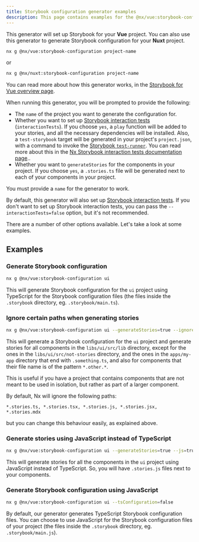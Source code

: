```yaml
---
title: Storybook configuration generator examples
description: This page contains examples for the @nx/vue:storybook-configuration generator.
---
```


This generator will set up Storybook for your **Vue** project. You can also use this generator to generate Storybook configuration for your **Nuxt** project.

```bash
nx g @nx/vue:storybook-configuration project-name
```

or

```bash
nx g @nx/nuxt:storybook-configuration project-name
```

You can read more about how this generator works, in the [Storybook for Vue overview page](/recipes/storybook/overview-vue#generate-storybook-configuration-for-a-vue-project).

When running this generator, you will be prompted to provide the following:

-  The `name` of the project you want to generate the configuration for.
-  Whether you want to set up [Storybook interaction tests](https://storybook.js.org/docs/vue/writing-tests/interaction-testing) (`interactionTests`). If you choose `yes`, a `play` function will be added to your stories, and all the necessary dependencies will be installed. Also, a `test-storybook` target will be generated in your project's `project.json`, with a command to invoke the [Storybook `test-runner`](https://storybook.js.org/docs/vue/writing-tests/test-runner). You can read more about this in the [Nx Storybook interaction tests documentation page](/recipes/storybook/storybook-interaction-tests#setup-storybook-interaction-tests)..
-  Whether you want to `generateStories` for the components in your project. If you choose `yes`, a `.stories.ts` file will be generated next to each of your components in your project.

You must provide a `name` for the generator to work.

By default, this generator will also set up [Storybook interaction tests](https://storybook.js.org/docs/vue/writing-tests/interaction-testing). If you don't want to set up Storybook interaction tests, you can pass the `--interactionTests=false` option, but it's not recommended.

There are a number of other options available. Let's take a look at some examples.

## Examples

### Generate Storybook configuration

```bash
nx g @nx/vue:storybook-configuration ui
```

This will generate Storybook configuration for the `ui` project using TypeScript for the Storybook configuration files (the files inside the `.storybook` directory, eg. `.storybook/main.ts`).

### Ignore certain paths when generating stories

```bash
nx g @nx/vue:storybook-configuration ui --generateStories=true --ignorePaths=libs/ui/src/not-stories/**,**/**/src/**/*.other.*,apps/my-app/**/*.something.ts
```

This will generate a Storybook configuration for the `ui` project and generate stories for all components in the `libs/ui/src/lib` directory, except for the ones in the `libs/ui/src/not-stories` directory, and the ones in the `apps/my-app` directory that end with `.something.ts`, and also for components that their file name is of the pattern `*.other.*`.

This is useful if you have a project that contains components that are not meant to be used in isolation, but rather as part of a larger component.

By default, Nx will ignore the following paths:

```text
*.stories.ts, *.stories.tsx, *.stories.js, *.stories.jsx, *.stories.mdx
```

but you can change this behaviour easily, as explained above.

### Generate stories using JavaScript instead of TypeScript

```bash
nx g @nx/vue:storybook-configuration ui --generateStories=true --js=true
```

This will generate stories for all the components in the `ui` project using JavaScript instead of TypeScript. So, you will have `.stories.js` files next to your components.

### Generate Storybook configuration using JavaScript

```bash
nx g @nx/vue:storybook-configuration ui --tsConfiguration=false
```

By default, our generator generates TypeScript Storybook configuration files. You can choose to use JavaScript for the Storybook configuration files of your project (the files inside the `.storybook` directory, eg. `.storybook/main.js`).
